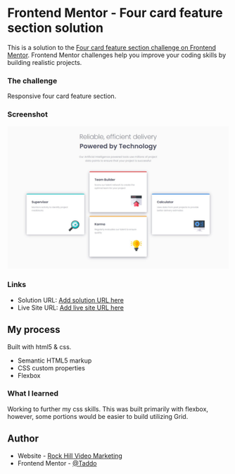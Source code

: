 # Frontend Mentor - Four card feature section solution

This is a solution to the [Four card feature section challenge on Frontend Mentor](https://www.frontendmentor.io/challenges/four-card-feature-section-weK1eFYK). Frontend Mentor challenges help you improve your coding skills by building realistic projects. 

### The challenge

Responsive four card feature section.
### Screenshot

![](./images/screenshot.jpg)

### Links

- Solution URL: [Add solution URL here](https://github.com/palmettophoto/four-card-feature-section.git)
- Live Site URL: [Add live site URL here](https://palmettophoto.github.io/four-card-feature-section/)

## My process
Built with html5 & css.

- Semantic HTML5 markup
- CSS custom properties
- Flexbox

### What I learned

Working to further my css skills. This was built primarily with flexbox, however, some portions would be easier to build utilizing Grid.


## Author

- Website - [Rock Hill Video Marketing](https://rockhillvideomarketing.com)
- Frontend Mentor - [@Taddo](https://www.frontendmentor.io/profile/taddo)


